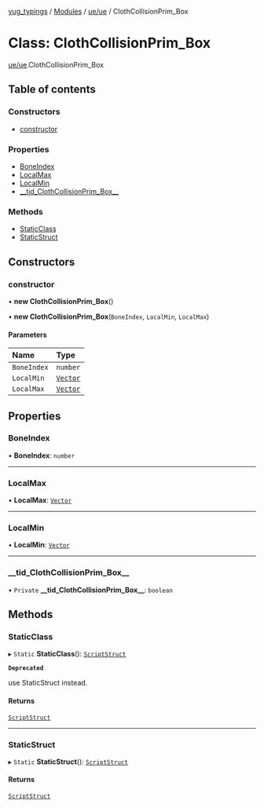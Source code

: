 [yug_typings](../README.md) / [Modules](../modules.md) / [ue/ue](../modules/ue_ue.md) / ClothCollisionPrim\_Box

# Class: ClothCollisionPrim\_Box

[ue/ue](../modules/ue_ue.md).ClothCollisionPrim_Box

## Table of contents

### Constructors

- [constructor](ue_ue.ClothCollisionPrim_Box.md#constructor)

### Properties

- [BoneIndex](ue_ue.ClothCollisionPrim_Box.md#boneindex)
- [LocalMax](ue_ue.ClothCollisionPrim_Box.md#localmax)
- [LocalMin](ue_ue.ClothCollisionPrim_Box.md#localmin)
- [\_\_tid\_ClothCollisionPrim\_Box\_\_](ue_ue.ClothCollisionPrim_Box.md#__tid_clothcollisionprim_box__)

### Methods

- [StaticClass](ue_ue.ClothCollisionPrim_Box.md#staticclass)
- [StaticStruct](ue_ue.ClothCollisionPrim_Box.md#staticstruct)

## Constructors

### constructor

• **new ClothCollisionPrim_Box**()

• **new ClothCollisionPrim_Box**(`BoneIndex`, `LocalMin`, `LocalMax`)

#### Parameters

| Name | Type |
| :------ | :------ |
| `BoneIndex` | `number` |
| `LocalMin` | [`Vector`](ue_ue_s.Vector.md) |
| `LocalMax` | [`Vector`](ue_ue_s.Vector.md) |

## Properties

### BoneIndex

• **BoneIndex**: `number`

___

### LocalMax

• **LocalMax**: [`Vector`](ue_ue_s.Vector.md)

___

### LocalMin

• **LocalMin**: [`Vector`](ue_ue_s.Vector.md)

___

### \_\_tid\_ClothCollisionPrim\_Box\_\_

• `Private` **\_\_tid\_ClothCollisionPrim\_Box\_\_**: `boolean`

## Methods

### StaticClass

▸ `Static` **StaticClass**(): [`ScriptStruct`](ue_ue.ScriptStruct.md)

**`Deprecated`**

use StaticStruct instead.

#### Returns

[`ScriptStruct`](ue_ue.ScriptStruct.md)

___

### StaticStruct

▸ `Static` **StaticStruct**(): [`ScriptStruct`](ue_ue.ScriptStruct.md)

#### Returns

[`ScriptStruct`](ue_ue.ScriptStruct.md)
